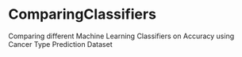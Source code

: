 # ComparingClassifiers
Comparing different Machine Learning Classifiers on Accuracy using Cancer Type Prediction Dataset
